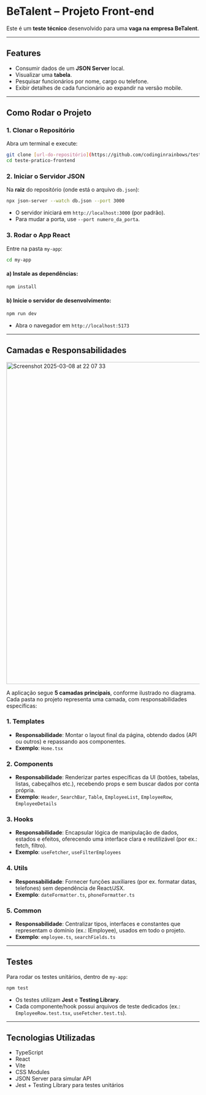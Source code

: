 # BeTalent – Projeto Front-end

Este é um **teste técnico** desenvolvido para uma **vaga na empresa BeTalent**.

---

## Features

- Consumir dados de um **JSON Server** local.
- Visualizar uma **tabela**.
- Pesquisar funcionários por nome, cargo ou telefone.
- Exibir detalhes de cada funcionário ao expandir na versão mobile.

---

## Como Rodar o Projeto

### 1. Clonar o Repositório

Abra um terminal e execute:

```bash
git clone [url-do-repositório](https://github.com/codinginrainbows/teste-pratico-frontend/tree/main)
cd teste-pratico-frontend
```

### 2. Iniciar o Servidor JSON

Na **raiz** do repositório (onde está o arquivo `db.json`):

```bash
npx json-server --watch db.json --port 3000
```

- O servidor iniciará em `http://localhost:3000` (por padrão).
- Para mudar a porta, use `--port numero_da_porta`.

### 3. Rodar o App React

Entre na pasta `my-app`:

```bash
cd my-app
```

#### a) Instale as dependências:

```bash
npm install
```

#### b) Inicie o servidor de desenvolvimento:

```bash
npm run dev
```

- Abra o navegador em `http://localhost:5173`

---

## Camadas e Responsabilidades

<img width="839" alt="Screenshot 2025-03-08 at 22 07 33" src="https://github.com/user-attachments/assets/02b58281-3f3d-419a-b355-b30baf4a3afd" />

A aplicação segue **5 camadas principais**, conforme ilustrado no diagrama. Cada pasta no projeto representa uma camada, com responsabilidades específicas:

### 1. Templates

- **Responsabilidade**: Montar o layout final da página, obtendo dados (API ou outros) e repassando aos componentes.
- **Exemplo**: `Home.tsx`

### 2. Components

- **Responsabilidade**: Renderizar partes específicas da UI (botões, tabelas, listas, cabeçalhos etc.), recebendo props e sem buscar dados por conta própria.
- **Exemplo**: `Header`, `SearchBar`, `Table`, `EmployeeList`, `EmployeeRow`, `EmployeeDetails`

### 3. Hooks

- **Responsabilidade**: Encapsular lógica de manipulação de dados, estados e efeitos, oferecendo uma interface clara e reutilizável (por ex.: fetch, filtro).
- **Exemplo**: `useFetcher`, `useFilterEmployees`

### 4. Utils

- **Responsabilidade**: Fornecer funções auxiliares (por ex. formatar datas, telefones) sem dependência de React/JSX.
- **Exemplo**: `dateFormatter.ts`, `phoneFormatter.ts`

### 5. Common

- **Responsabilidade**: Centralizar tipos, interfaces e constantes que representam o domínio (ex.: IEmployee), usados em todo o projeto.
- **Exemplo**: `employee.ts`, `searchFields.ts`

---

## Testes

Para rodar os testes unitários, dentro de `my-app`:

```bash
npm test
```

- Os testes utilizam **Jest** e **Testing Library**.
- Cada componente/hook possui arquivos de teste dedicados (ex.: `EmployeeRow.test.tsx`, `useFetcher.test.ts`).

---

## Tecnologias Utilizadas

- TypeScript
- React
- Vite
- CSS Modules
- JSON Server para simular API
- Jest + Testing Library para testes unitários
